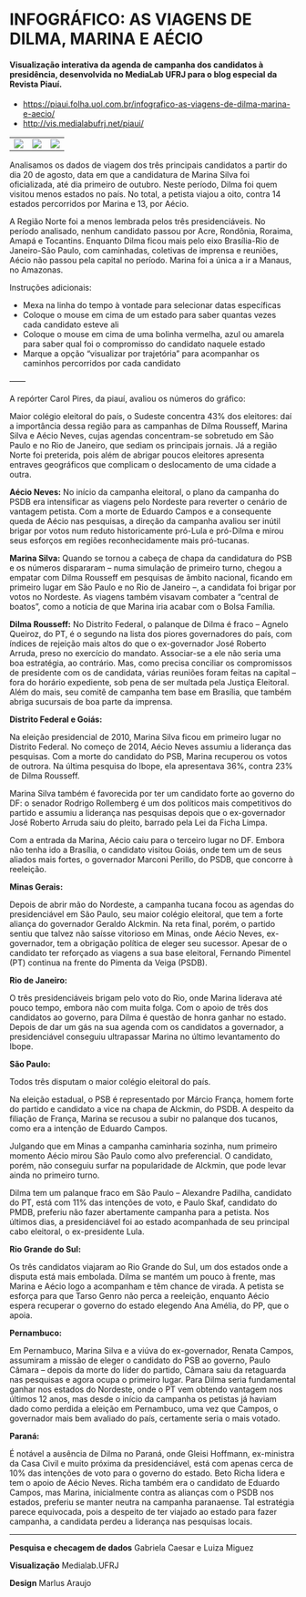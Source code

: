 # INFOGRÁFICO: AS VIAGENS DE DILMA, MARINA E AÉCIO

#### Visualização interativa da agenda de campanha dos candidatos à presidência, desenvolvida no MediaLab UFRJ para o blog especial da Revista Piauí.

- https://piaui.folha.uol.com.br/infografico-as-viagens-de-dilma-marina-e-aecio/
- http://vis.medialabufrj.net/piaui/

|     |     |     |
| --- | --- | --- |
| ![](http://marlus.com/associated-files/piaui-vis/presidenciaveis-1.jpg) | ![](http://marlus.com/associated-files/piaui-vis/presidenciaveis-2.jpg) | ![](http://marlus.com/associated-files/piaui-vis/presidenciaveis-3.jpg) |

Analisamos os dados de viagem dos três principais candidatos a partir do dia 20 de agosto, data em que a candidatura de Marina Silva foi oficializada, até dia primeiro de outubro. Neste período, Dilma foi quem visitou menos estados no país. No total, a petista viajou a oito, contra 14 estados percorridos por Marina e 13, por Aécio.

A Região Norte foi a menos lembrada pelos três presidenciáveis. No período analisado, nenhum candidato passou por Acre, Rondônia, Roraima, Amapá e Tocantins. Enquanto Dilma ficou mais pelo eixo Brasília-Rio de Janeiro-São Paulo, com caminhadas, coletivas de imprensa e reuniões, Aécio não passou pela capital no período. Marina foi a única a ir a Manaus, no Amazonas.

Instruções adicionais:

- Mexa na linha do tempo à vontade para selecionar datas específicas
- Coloque o mouse em cima de um estado para saber quantas vezes cada candidato esteve ali
- Coloque o mouse em cima de uma bolinha vermelha, azul ou amarela para saber qual foi o compromisso do candidato naquele estado
- Marque a opção “visualizar por trajetória” para acompanhar os caminhos percorridos por cada candidato

——

A repórter Carol Pires, da piauí, avaliou os números do gráfico:

Maior colégio eleitoral do país, o Sudeste concentra 43% dos eleitores: daí a importância dessa região para as campanhas de Dilma Rousseff, Marina Silva e Aécio Neves, cujas agendas concentram-se sobretudo em São Paulo e no Rio de Janeiro, que sediam os principais jornais. Já a região Norte foi preterida, pois além de abrigar poucos eleitores apresenta entraves geográficos que complicam o deslocamento de uma cidade a outra.

**Aécio Neves:** No início da campanha eleitoral, o plano da campanha do PSDB era intensificar as viagens pelo Nordeste para reverter o cenário de vantagem petista. Com a morte de Eduardo Campos e a consequente queda de Aécio nas pesquisas, a direção da campanha avaliou ser inútil brigar por votos num reduto historicamente pró-Lula e pró-Dilma e mirou seus esforços em regiões reconhecidamente mais pró-tucanas.

**Marina Silva:** Quando se tornou a cabeça de chapa da candidatura do PSB e os números dispararam – numa simulação de primeiro turno, chegou a empatar com Dilma Rousseff em pesquisas de âmbito nacional, ficando em primeiro lugar em São Paulo e no Rio de Janeiro –, a candidata foi brigar por votos no Nordeste. As viagens também visavam combater a “central de boatos”, como a notícia de que Marina iria acabar com o Bolsa Família.

**Dilma Rousseff:** No Distrito Federal, o palanque de Dilma é fraco – Agnelo Queiroz, do PT, é o segundo na lista dos piores governadores do país, com índices de rejeição mais altos do que o ex-governador José Roberto Arruda, preso no exercício do mandato. Associar-se a ele não seria uma boa estratégia, ao contrário. Mas, como precisa conciliar os compromissos de presidente com os de candidata, várias reuniões foram feitas na capital – fora do horário expediente, sob pena de ser multada pela Justiça Eleitoral. Além do mais, seu comitê de campanha tem base em Brasília, que também abriga sucursais de boa parte da imprensa.

**Distrito Federal e Goiás:**

Na eleição presidencial de 2010, Marina Silva ficou em primeiro lugar no Distrito Federal. No começo de 2014, Aécio Neves assumiu a liderança das pesquisas. Com a morte do candidato do PSB, Marina recuperou os votos de outrora. Na última pesquisa do Ibope, ela apresentava 36%, contra 23% de Dilma Rousseff.

Marina Silva também é favorecida por ter um candidato forte ao governo do DF: o senador Rodrigo Rollemberg é um dos políticos mais competitivos do partido e assumiu a liderança nas pesquisas depois que o ex-governador José Roberto Arruda saiu do pleito, barrado pela Lei da Ficha Limpa.

Com a entrada da Marina, Aécio caiu para o terceiro lugar no DF. Embora não tenha ido a Brasília, o candidato visitou Goiás, onde tem um de seus aliados mais fortes, o governador Marconi Perillo, do PSDB, que concorre à reeleição.

**Minas Gerais:**

Depois de abrir mão do Nordeste, a campanha tucana focou as agendas do presidenciável em São Paulo, seu maior colégio eleitoral, que tem a forte aliança do governador Geraldo Alckmin. Na reta final, porém, o partido sentiu que talvez não saísse vitorioso em Minas, onde Aécio Neves, ex-governador, tem a obrigação política de eleger seu sucessor. Apesar de o candidato ter reforçado as viagens a sua base eleitoral, Fernando Pimentel (PT) continua na frente do Pimenta da Veiga (PSDB).

**Rio de Janeiro:**

O três presidenciáveis brigam pelo voto do Rio, onde Marina liderava até pouco tempo, embora não com muita folga. Com o apoio de três dos candidatos ao governo, para Dilma é questão de honra ganhar no estado. Depois de dar um gás na sua agenda com os candidatos a governador, a presidenciável conseguiu ultrapassar Marina no último levantamento do Ibope.

**São Paulo:**

Todos três disputam o maior colégio eleitoral do país.

Na eleição estadual, o PSB é representado por Márcio França, homem forte do partido e candidato a vice na chapa de Alckmin, do PSDB. A despeito da filiação de França, Marina se recusou a subir no palanque dos tucanos, como era a intenção de Eduardo Campos.

Julgando que em Minas a campanha caminharia sozinha, num primeiro momento Aécio mirou São Paulo como alvo preferencial. O candidato, porém, não conseguiu surfar na popularidade de Alckmin, que pode levar ainda no primeiro turno.

Dilma tem um palanque fraco em São Paulo – Alexandre Padilha, candidato do PT, está com 11% das intenções de voto, e Paulo Skaf, candidato do PMDB, preferiu não fazer abertamente campanha para a petista. Nos últimos dias, a presidenciável foi ao estado acompanhada de seu principal cabo eleitoral, o ex-presidente Lula.

**Rio Grande do Sul:**

Os três candidatos viajaram ao Rio Grande do Sul, um dos estados onde a disputa está mais embolada. Dilma se mantém um pouco à frente, mas Marina e Aécio logo a acompanham e têm chance de virada. A petista se esforça para que Tarso Genro não perca a reeleição, enquanto Aécio espera recuperar o governo do estado elegendo Ana Amélia, do PP, que o apoia.

**Pernambuco:**

Em Pernambuco, Marina Silva e a viúva do ex-governador, Renata Campos, assumiram a missão de eleger o candidato do PSB ao governo, Paulo Câmara – depois da morte do líder do partido, Câmara saiu da retaguarda nas pesquisas e agora ocupa o primeiro lugar. Para Dilma seria fundamental ganhar nos estados do Nordeste, onde o PT vem obtendo vantagem nos últimos 12 anos, mas desde o início da campanha os petistas já haviam dado como perdida a eleição em Pernambuco, uma vez que Campos, o governador mais bem avaliado do país, certamente seria o mais votado.

**Paraná:**

É notável a ausência de Dilma no Paraná, onde Gleisi Hoffmann, ex-ministra da Casa Civil e muito próxima da presidenciável, está com apenas cerca de 10% das intenções de voto para o governo do estado. Beto Richa lidera e tem o apoio de Aécio Neves. Richa também era o candidato de Eduardo Campos, mas Marina, inicialmente contra as alianças com o PSDB nos estados, preferiu se manter neutra na campanha paranaense. Tal estratégia parece equivocada, pois a despeito de ter viajado ao estado para fazer campanha, a candidata perdeu a liderança nas pesquisas locais.


-----

**Pesquisa e checagem de dados**
Gabriela Caesar e Luiza Miguez

**Visualização**
Medialab.UFRJ

**Design**
Marlus Araujo

